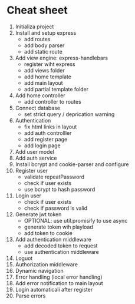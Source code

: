 # Cheat sheet

1. Initializa project 
2. Install and setup express
    * add routes
    * add body parser
    * add static route
3. Add view engine: express-handlebars 
    * register wiht express
    * add views folder
    * add home template
    * add main layout
    * add partial template folder
4. Add home controller
    * add controller to routes
5. Connect database
    * set strict query / deprication warning
6. Authentication
    * fix html links in layout
    * add auth controlller
    * add register page
    * add login page
7. Add user model
8. Add auth service
9. Install bcrypt and cookie-parser and configure
10. Register user
    * validate repeatPassword
    * check if user exists
    * use bcrypt to hash password
11. Login user
    * check if user exists
    * check if password is valid
12. Generate jwt token
    * OPTIONAL: use util.promisify to use async
    * generate token wih playload
    * add token to cookie
13. Add authentication middleware
    * add decoded token to request
    * use authentication middleware
14. Loguot  
15. Authorization middleware    
16. Dynamic navigation
17. Error handling (local error handling)
18. Add error notification to main layout
19. Login automaticali after register
20. Parse errors